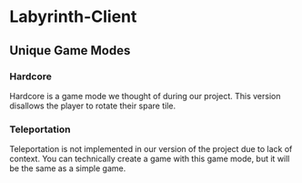 # Labyrinth-Client

## Unique Game Modes
### Hardcore
Hardcore is a game mode we thought of during our project. This version disallows the player to rotate their spare tile.

### Teleportation
Teleportation is not implemented in our version of the project due to lack of context. You can technically create a game with this game mode, but it will be the same as a simple game.